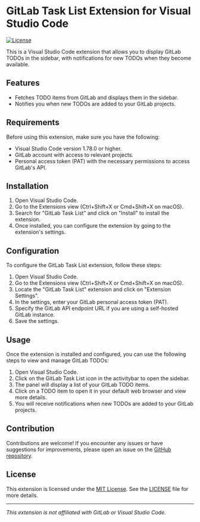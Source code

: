# GitLab Task List Extension for Visual Studio Code

[![License](https://img.shields.io/badge/License-MIT-blue.svg)](https://opensource.org/licenses/MIT)

This is a Visual Studio Code extension that allows you to display GitLab TODOs in the sidebar, with notifications for new TODOs when they become available.

## Features

- Fetches TODO items from GitLab and displays them in the sidebar.
- Notifies you when new TODOs are added to your GitLab projects.

## Requirements

Before using this extension, make sure you have the following:

- Visual Studio Code version 1.78.0 or higher.
- GitLab account with access to relevant projects.
- Personal access token (PAT) with the necessary permissions to access GitLab's API.

## Installation

1. Open Visual Studio Code.
2. Go to the Extensions view (Ctrl+Shift+X or Cmd+Shift+X on macOS).
3. Search for "GitLab Task List" and click on "Install" to install the extension.
4. Once installed, you can configure the extension by going to the extension's settings.

## Configuration

To configure the GitLab Task List extension, follow these steps:

1. Open Visual Studio Code.
2. Go to the Extensions view (Ctrl+Shift+X or Cmd+Shift+X on macOS).
3. Locate the "GitLab Task List" extension and click on "Extension Settings".
4. In the settings, enter your GitLab personal access token (PAT).
5. Specify the GitLab API endpoint URL if you are using a self-hosted GitLab instance.
6. Save the settings.

## Usage

Once the extension is installed and configured, you can use the following steps to view and manage GitLab TODOs:

1. Open Visual Studio Code.
2. Click on the GitLab Task List icon in the activitybar to open the sidebar.
3. The panel will display a list of your GitLab TODO items.
4. Click on a TODO item to open it in your default web browser and view more details.
5. You will receive notifications when new TODOs are added to your GitLab projects.

## Contribution

Contributions are welcome! If you encounter any issues or have suggestions for improvements, please open an issue on the [GitHub repository](https://github.com/seita1996/vscode-gitlab-task-list).

## License

This extension is licensed under the [MIT License](https://opensource.org/licenses/MIT). See the [LICENSE](LICENSE) file for more details.

---

*This extension is not affiliated with GitLab or Visual Studio Code.*
